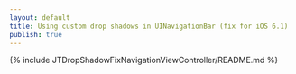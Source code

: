 ```yaml
--- 
layout: default
title: Using custom drop shadows in UINavigationBar (fix for iOS 6.1)
publish: true
---
```


{% include JTDropShadowFixNavigationViewController/README.md %}
